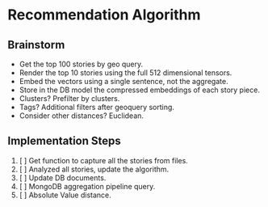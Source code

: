 # Recommendation Algorithm

## Brainstorm

* Get the top 100 stories by geo query.
* Render the top 10 stories using the full 512 dimensional tensors.
* Embed the vectors using a single sentence, not the aggregate.
* Store in the DB model the compressed embeddings of each story piece.
* Clusters? Prefilter by clusters.
* Tags? Additional filters after geoquery sorting.
* Consider other distances? Euclidean.


## Implementation Steps

1. [ ] Get function to capture all the stories from files.
2. [ ] Analyzed all stories, update the algorithm.
3. [ ] Update DB documents.
4. [ ] MongoDB aggregation pipeline query.
5. [ ] Absolute Value distance.
